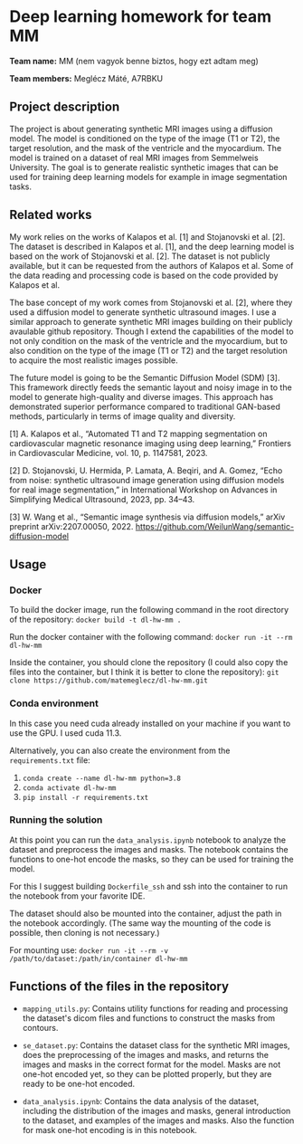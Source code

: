 # Deep learning homework for team MM 

**Team name:** MM (nem vagyok benne biztos, hogy ezt adtam meg)

**Team members:** Meglécz Máté, A7RBKU

## Project description

The project is about generating synthetic MRI images using a diffusion model. The model is conditioned on the type of the image (T1 or T2), the target resolution, and the mask of the ventricle and the myocardium. The model is trained on a dataset of real MRI images from Semmelweis University. The goal is to generate realistic synthetic images that can be used for training deep learning models for example in image segmentation tasks.

## Related works

My work relies on the works of Kalapos et al. [1] and Stojanovski et al. [2]. The dataset is described in Kalapos et al. [1], and the deep learning model is based on the work of Stojanovski et al. [2]. The dataset is not publicly available, but it can be requested from the authors of Kalapos et al. Some of the data reading and processing code is based on the code provided by Kalapos et al. 

The base concept of my work comes from Stojanovski et al. [2], where they used a diffusion model to generate synthetic ultrasound images. I use a similar approach to generate synthetic MRI images building on their publicly avaulable github repository. Though I extend the capabilities of the model to not only condition on the mask of the ventricle and the myocardium, but to also condition on the type of the image (T1 or T2) and the target resolution to acquire the most realistic images possible.

The future model is going to be the Semantic Diffusion Model (SDM) [3]. This framework directly feeds the semantic layout and noisy image in to the model to generate high-quality and diverse images. This approach has demonstrated superior performance compared to traditional GAN-based methods, particularly in terms of image quality and diversity.


[1]
A. Kalapos et al., “Automated T1 and T2 mapping segmentation on cardiovascular magnetic resonance imaging using deep learning,” Frontiers in Cardiovascular Medicine, vol. 10, p. 1147581, 2023.

[2]
D. Stojanovski, U. Hermida, P. Lamata, A. Beqiri, and A. Gomez, “Echo from noise: synthetic ultrasound image generation using diffusion models for real image segmentation,” in International Workshop on Advances in Simplifying Medical Ultrasound, 2023, pp. 34–43.

[3]
W. Wang et al., “Semantic image synthesis via diffusion models,” arXiv preprint arXiv:2207.00050, 2022.
<https://github.com/WeilunWang/semantic-diffusion-model>

## Usage

### Docker

To build the docker image, run the following command in the root directory of the repository:
`docker build -t dl-hw-mm .`

Run the docker container with the following command:
`docker run -it --rm dl-hw-mm`

Inside the container, you should clone the repository (I could also copy the files into the container, but I think it is better to clone the repository):
`git clone https://github.com/matemeglecz/dl-hw-mm.git`

### Conda environment

In this case you need cuda already installed on your machine if you want to use the GPU.
I used cuda 11.3.

Alternatively, you can also create the environment from the `requirements.txt` file:
1. `conda create --name dl-hw-mm python=3.8`
2. `conda activate dl-hw-mm`
3. `pip install -r requirements.txt`

### Running the solution

At this point you can run the `data_analysis.ipynb` notebook to analyze the dataset and preprocess the images and masks. The notebook contains the functions to one-hot encode the masks, so they can be used for training the model.

For this I suggest building `Dockerfile_ssh` and ssh into the container to run the notebook from your favorite IDE. 

The dataset should also be mounted into the container, adjust the path in the notebook accordingly.
(The same way the mounting of the code is possible, then cloning is not necessary.)

For mounting use:
`docker run -it --rm -v /path/to/dataset:/path/in/container dl-hw-mm`

## Functions of the files in the repository

- `mapping_utils.py`: Contains utility functions for reading and processing the dataset's dicom files and functions to construct the masks from contours.

- `se_dataset.py`: Contains the dataset class for the synthetic MRI images, does the preprocessing of the images and masks, and returns the images and masks in the correct format for the model. Masks are not one-hot encoded yet, so they can be plotted properly, but they are ready to be one-hot encoded.

- `data_analysis.ipynb`: Contains the data analysis of the dataset, including the distribution of the images and masks, general introduction to the dataset, and examples of the images and masks. Also the function for mask one-hot encoding is in this notebook.